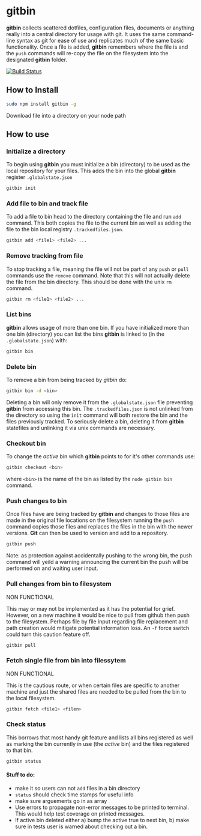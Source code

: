 # gitbin

**gitbin** collects scattered dotfiles, configuration files, documents or anything really into a central directory for usage with git. It uses the same command-line syntax as git for ease of use and replicates much of the same basic functionality. Once a file is added, **gitbin** remembers where the file is and the `push` commands will re-copy the file on the filesystem into the designated **gitbin** folder.

[![Build Status](https://secure.travis-ci.org/Postlethwaite/gitbin.png?branch=test)](http://travis-ci.org/Postlethwaite/gitbin)


## How to Install
```bash
sudo npm install gitbin -g
```
Download file into a directory on your node path

## How to use

### Initialize a directory
To begin using **gitbin** you must initialize a bin (directory) to be used as the local repository for your files. This adds the bin into the global **gitbin** register `.globalstate.json`

```bash
gitbin init
```

### Add file to bin and track file
To add a file to bin head to the directory containing the file and run `add` command. This both copies the file to the current bin as well as adding the file to the bin local registry `.trackedfiles.json`.
```bash
gitbin add <file1> <file2> ...
```

### Remove tracking from file
To stop tracking a file, meaning the file will not be part of any `push` or `pull` commands use the `remove` command. Note that this will not actually delete the file from the bin directory. This should be done with the unix `rm` command.
```bash
gitbin rm <file1> <file2> ...
```

### List bins
**gitbin** allows usage of more than one bin. If you have initialized more than one bin (directory) you can list the bins **gitbin** is linked to (in the `.globalstate.json`) with:
```bash
gitbin bin
```

### Delete bin
To remove a bin from being tracked by *gitbin* do:
```bash
gitbin bin -d <bin>
```
Deleting a bin will only remove it from the `.globalstate.json` file preventing **gitbin** from accessing this bin. The `.trackedfiles.json` is not unlinked from the directory so using the `init` command will both restore the bin and the files previously tracked. To seriously delete a bin, deleting it from **gitbin** statefiles and unlinking it via unix commands are necessary.

### Checkout bin
To change the _active_ bin which **gitbin** points to for it's other commands use:
```bash
gitbin checkout <bin>
```
where `<bin>` is the name of the bin as listed by the `node gitbin bin` command.

### Push changes to bin
Once files have are being tracked by **gitbin** and changes to those files are made in the original file locations on the filesystem running the `push` command copies those files and replaces the files in the bin with the newer versions. **Git** can then be used to version and add to a repository.
```bash
gitbin push
```
Note: as protection against accidentally pushing to the wrong bin, the push command will yeild a warning announcing the current bin the push will be performed on and waiting user input.

### Pull changes from bin to filesystem
NON FUNCTIONAL

This may or may not be implemented as it has the potential for grief. However, on a new machine it would be nice to pull from github then push to the filesystem. Perhaps file by file input regarding file replacement and path creation would mitigate potential information loss. An `-f` force switch could turn this caution feature off.
```bash
gitbin pull
```

### Fetch single file from bin into filessytem
NON FUNCTIONAL

This is the cautious route, or when certain files are specific to another machine and just the shared files are needed to be pulled from the bin to the local filesystem.
```bash
gitbin fetch <file1> <filen>
```

### Check status
This borrows that most handy git feature and lists all bins registered as well as marking the bin currently in use (the _active_ bin) and the files registered to that bin.
```bash
gitbin status
```



#### Stuff to do:
- make it so users can not `add` files in a bin directory
- `status` should check time stamps for useful info
- make sure arguements go in as array
- Use errors to propagate non-error messages to be printed to terminal. This would help test coverage on printed messages.
- If active bin deleted either a) bump the active true to next bin, b) make sure in tests user is warned about checking out a bin.
